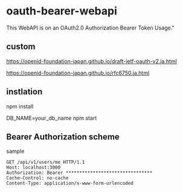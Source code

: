 # oauth-bearer-webapi

This WebAPI is on an OAuth2.0 Authorization Bearer Token Usage."

## custom
https://openid-foundation-japan.github.io/draft-ietf-oauth-v2.ja.html

https://openid-foundation-japan.github.io/rfc6750.ja.html

## instlation

npm install

DB_NAME=your_db_name npm start


## Bearer Authorization scheme

sample
```
GET /api/v1/users/me HTTP/1.1
Host: localhost:3000
Authorization: Bearer ********************************
Cache-Control: no-cache
Content-Type: application/x-www-form-urlencoded
```
